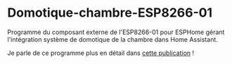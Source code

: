 # Domotique-chambre-ESP8266-01

Programme du composant externe de l'ESP8266-01 pour ESPHome gérant l'intégration système de domotique de la chambre dans Home Assistant.

Je parle de ce programme plus en détail dans [cette publication](https://louis.leculier.com/publications/projets/domotique-de-la-chambre/la-connexion-a-home-assistant/) !
